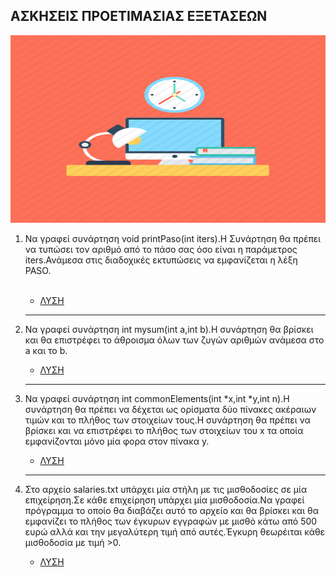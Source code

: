 <html>
<body>
<h2>ΑΣΚΗΣΕΙΣ ΠΡΟΕΤΙΜΑΣΙΑΣ ΕΞΕΤΑΣΕΩΝ</h2>
<img src="https://github.com/vasnastos/Page_Images/blob/master/src/exams.png" width="1024" height="300"><img>
<ol>
<li>Να γραφεί συνάρτηση void printPaso(int iters).Η Συνάρτηση θα πρέπει να τυπώσει τον αριθμό από το πάσο σας όσο είναι η παράμετρος iters.Ανάμεσα στις διαδοχικές εκτυπώσεις να εμφανίζεται η λέξη PASO.</li>
<br>
<ul>
<li><a href="https://github.com/vasnastos/PROGRAMMING_TO_C/blob/master/%CE%91%CE%A3%CE%9A%CE%97%CE%A3%CE%95%CE%99%CE%A3_%CE%A0%CE%A1%CE%9F%CE%95%CE%A4%CE%99%CE%9C%CE%91%CE%A3%CE%99%CE%91%CE%A3_1/1.c">ΛΥΣΗ</a></li>
</ul>
<hr>
<li>Να γραφεί συνάρτηση int mysum(int a,int b).Η συνάρτηση θα βρίσκει και θα επιστρέφει το άθροισμα όλων των ζυγών αριθμών ανάμεσα στο a και το b.</li>
<ul>
<li><a href="https://github.com/vasnastos/PROGRAMMING_TO_C/blob/master/%CE%91%CE%A3%CE%9A%CE%97%CE%A3%CE%95%CE%99%CE%A3_%CE%A0%CE%A1%CE%9F%CE%95%CE%A4%CE%99%CE%9C%CE%91%CE%A3%CE%99%CE%91%CE%A3_1/2.c">ΛΥΣΗ</a></li>
</ul>
<hr>
<li>Να γραφεί συνάρτηση int commonElements(int *x,int *y,int n).Η συνάρτηση θα πρέπει να δέχεται ως ορίσματα δύο πίνακες ακέραιων τιμών και το πλήθος των στοιχείων τους.Η συνάρτηση θα πρέπει να βρίσκει και να επιστρέφει το πλήθος των στοιχείων του x τα οποία εμφανίζονται μόνο μία φορα στον πίνακα y.</li>
<ul>
<li><a href="https://github.com/vasnastos/PROGRAMMING_TO_C/blob/master/%CE%91%CE%A3%CE%9A%CE%97%CE%A3%CE%95%CE%99%CE%A3_%CE%A0%CE%A1%CE%9F%CE%95%CE%A4%CE%99%CE%9C%CE%91%CE%A3%CE%99%CE%91%CE%A3_1/3.c">ΛΥΣΗ</a></li>
</ul>
<hr>
<li>Στο αρχείο salaries.txt υπάρχει μία στήλη με τις μισθοδοσίες σε μία επιχείρηση.Σε κάθε επιχείρηση υπάρχει μία μισθοδοσία.Να γραφεί πρόγραμμα το οποίο θα διαβάζει αυτό το αρχείο και θα βρίσκει και θα εμφανίζει το πλήθος των έγκυρων εγγραφών με μισθό κάτω από 500 ευρώ αλλά και την μεγαλύτερη τιμή από αυτές.Έγκυρη θεωρέιται κάθε μισθοδοσία με τιμή >0.</li>
<ul>
<li><a href="https://github.com/vasnastos/PROGRAMMING_TO_C/raw/master/%CE%91%CE%A3%CE%9A%CE%97%CE%A3%CE%95%CE%99%CE%A3_%CE%A0%CE%A1%CE%9F%CE%95%CE%A4%CE%99%CE%9C%CE%91%CE%A3%CE%99%CE%91%CE%A3_1/4/4.zip">ΛΥΣΗ</a></li>
</ul>
</ol>
</body>
</html>
